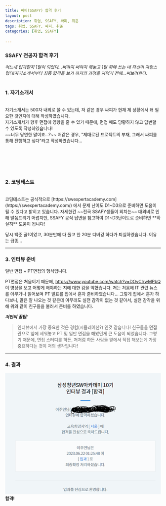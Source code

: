 ```yaml
---
title: 싸피(SSAFY) 합격 후기
layout: post
description: 취업, SSAFY, 싸피, 취준
tags: 취업, SSAFY, 싸피, 취준
categories: [취업, SSAFY]

---
```

### SSAFY 전공자 합격 후기

*어느새 입과한지 1달이 되었다...써야지 써야지 해놓고 1달 뒤에 쓰는 내 자신이 자랑스럽다!자기소개서부터 최종 합격을 보기 까지의 과정을 까먹기 전에...써보려한다.*
<br/>
<br/>



### 1. 자기소개서

<br/>
자기소개서는 500자 내외로 쓸 수 있는데, 저 같은 경우 싸피가 현재 제 상황에서 왜 필요한 것인지에 대해 작성하였습니다.<br/>
자기소개서가 향후 면접에 영향을 줄 수 있기 때문에, 면접 때도 당황하지 않고 답변할 수 있도록 작성하였습니다! <br/>
~~너무 당연한 말이죠...?~~
저같은 경우, "제대로된 프로젝트의 부재, 그래서 싸피를 통해 진행하고 싶다"라고 작성하였습니다...

## <br/>
<br/>

### 2. 코딩테스트

<br/>
코딩테스트는 공식적으로 [https://swexpertacademy.com](https://swexpertacademy.com/) 에서 문제 난이도 D1~D3으로 준비하면 도움이 될 수 있다고 밝히고 있습니다.
자세한건 ~~전국 SSAFY생들이 외치는~~ 대외비로 인해 말씀드리기 어렵지만, SSAFY 공식 답변을 참고하여 D1~D3난이도로 준비하면 **확실히** 도움이 됩니다!

<br/>

당시 백준 골1이었고, 30분만에 다 풀고 한 20분 디버깅 하다가 퇴실하였습니다. 이유는 급똥… <br/>

---

### 3. 인터뷰 준비

일반 면접 + PT면접의 형식입니다. <br/>

PT면접은 처음이기 때문에, https://www.youtube.com/watch?v=DOvCIrwMPbQ 이 영상을 보고 어떻게 해야하는 지에 대한 감을 익혔습니다.
저는 처음에 IT 관련 뉴스를 아무거나 읽어보며 PT 발표를 집에서 혼자 준비하였습니다...
그렇게 집에서 혼자 하다보니, 말은 잘 나오는 것 같은데 아무래도 실전 감각이 없는 것 같아서, 실전 감각을 위해 위와 같이 친구들을 불러서 준비를 하였습니다.

___저만의 꿀팁!___

> 인터뷰에서 가장 중요한 것은 경험(시뮬레이션?) 인것 같습니다!
친구들을 면접관으로 앞에 세워놓고 PT 및 일반 면접을 해봤던게 큰 도움이 되었습니다.
그렇기 때문에, 면접 스터디를 하든, 저처럼 하든 사람들 앞에서 직접 해보는게 가장 중요하다는 것이 저의 생각입니다!
> 

---

### 4. 결과
![img](/assets/img/ssafy.PNG)
<br/>
**합격!**
